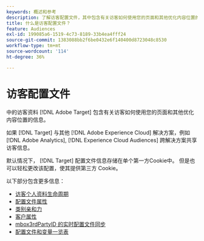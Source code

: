 ```yaml
---
keywords: 概述和参考
description: 了解访客配置文件，其中包含有关访客如何使用您的页面和其他优化内容位置的信息。
title: 什么是访客配置文件？
feature: Audiences
exl-id: 199085a6-1519-4c73-8189-33b4ea4fff24
source-git-commit: 1383088bb2f6be0432e6f140400d8723048c8530
workflow-type: tm+mt
source-wordcount: '114'
ht-degree: 36%

---
```


# 访客配置文件

中的访客资料 [!DNL Adobe Target] 包含有关访客如何使用您的页面和其他优化内容位置的信息。

如果 [!DNL Target] 与其他 [!DNL Adobe Experience Cloud] 解决方案，例如 [!DNL Adobe Analytics], [!DNL Experience Cloud Audiences] 跨解决方案共享访客信息。

默认情况下， [!DNL Target] 配置文件信息存储在单个第一方Cookie中。 但是也可以轻松更改该配置，使其提供第三方 Cookie。

以下部分包含更多信息：

- [访客个人资料生命周期](visitor-profile-lifetime.md)
- [配置文件属性](profile-parameters.md)
- [类别亲和力](category-affinity.md)
- [客户属性](https://experienceleague.corp.adobe.com/docs/target-dev/developer/implementation/methods/customer-attributes.html)
- [mbox3rdPartyID 的实时配置文件同步](3rd-party-id.md)
- [配置文件和变量一览表](variables-profiles-parameters-methods.md)
